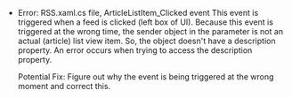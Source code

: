 - Error: RSS.xaml.cs file, ArticleListItem_Clicked event
	This event is triggered when a feed is clicked (left box of UI).
	Because this event is triggered at the wrong time, the sender object in
	the parameter is not an actual (article) list view item.  So, the object doesn't
	have a description property.  An error occurs when trying to access the description property.
	
	Potential Fix: Figure out why the event is being triggered at the wrong moment and correct this.